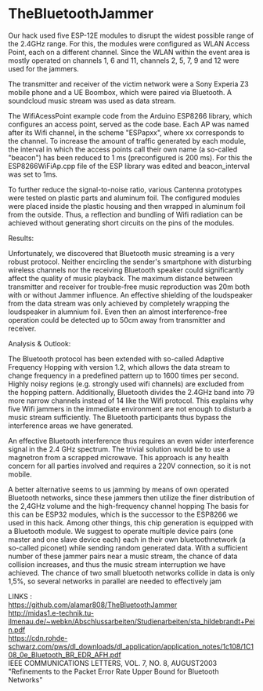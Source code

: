# TheBluetoothJammer
Our hack used five ESP-12E modules to disrupt the widest possible range of the 2.4GHz range. For this, the modules were configured as WLAN Access Point, each on a different channel. Since the WLAN within the event area is mostly operated on channels 1, 6 and 11, channels 2, 5, 7, 9 and 12 were used for the jammers.

The transmitter and receiver of the victim network were a Sony Experia Z3 mobile phone and a UE Boombox, which were paired via Bluetooth. A soundcloud music stream was used as data stream.

The WifiAcessPoint example code from the Arduino ESP8266 library, which configures an access point, served as the code base. Each AP was named after its Wifi channel, in the scheme "ESPapxx", where xx corresponds to the channel.
To increase the amount of traffic generated by each module, the interval in which the access points call their own name (a so-called "beacon") has been reduced to 1 ms (preconfigured is 200 ms). For this the ESP8266WiFiAp.cpp file of the ESP library was edited and beacon_interval was set to 1ms.

To further reduce the signal-to-noise ratio, various Cantenna prototypes were tested on plastic parts and aluminum foil. The configured modules were placed inside the plastic housing and then wrapped in aluminum foil from the outside. Thus, a reflection and bundling of Wifi radiation can be achieved without generating short circuits on the pins of the modules.

Results:

Unfortunately, we discovered that Bluetooth music streaming is a very robust protocol. Neither encircling the sender's smartphone with disturbing wireless channels nor the receiving Bluetooth speaker could significantly affect the quality of music playback. The maximum distance between transmitter and receiver for trouble-free music reproduction was 20m both with or without Jammer influence.
An effective shielding of the loudspeaker from the data stream was only achieved by completely wrapping the loudspeaker in alumnium foil. Even then an almost interference-free operation could be detected up to 50cm away from transmitter and receiver.

Analysis & Outlook:

The Bluetooth protocol has been extended with so-called Adaptive Frequency Hopping with version 1.2, which allows the data stream to change frequency in a predefined pattern up to 1600 times per second. Highly noisy regions (e.g. strongly used wifi channels)  are excluded from the hopping pattern. Additionally, Bluetooth divides the 2.4GHz band into 79 more narrow channels instead of 14 like the Wifi protocol. This explains why five Wifi jammers  in the immediate environment are not enough to disturb a music stream sufficiently. The Bluetooth participants thus bypass the interference areas we have generated.

An effective Bluetooth interference thus requires an even wider interference signal in the 2.4 GHz spectrum. The trivial solution would be to use a magnetron from a scrapped microwave. This approach is any health concern for all parties involved and requires a 220V connection, so it is not mobile.

A better alternative seems to us jamming by means of own operated Bluetooth networks, since these jammers then utilize the finer distribution of the 2,4GHz volume and the high-frequency channel hopping The basis for this can be ESP32 modules, which is the  successor to the ESP8266 we used in this hack. Among other things, this chip generation is equipped with a Bluetooth module. We suggest to operate multiple device pairs (one master and one slave device each) each in their own bluetoothnetwork (a so-called piconet) while sending random generated data. With a sufficient number of these jammer pairs near a music stream, the chance of data collision increases, and thus the music stream interruption we have achieved. The chance of two small bluetooth networks collide in data is only 1,5%, so several networks in parallel are needed to effectively jam

LINKS :</br>
https://github.com/alamar808/TheBluetoothJammer</br>
http://midas1.e-technik.tu-ilmenau.de/~webkn/Abschlussarbeiten/Studienarbeiten/sta_hildebrandt+Pein.pdf</br>
https://cdn.rohde-schwarz.com/pws/dl_downloads/dl_application/application_notes/1c108/1C108_0e_Bluetooth_BR_EDR_AFH.pdf</br>
IEEE COMMUNICATIONS LETTERS, VOL. 7, NO. 8, AUGUST2003 "Refinements to the Packet Error Rate Upper Bound for Bluetooth Networks"</br>
